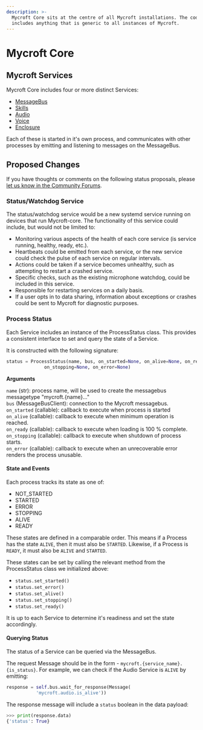 ```yaml
---
description: >-
  Mycroft Core sits at the centre of all Mycroft installations. The code itself
  includes anything that is generic to all instances of Mycroft.
---
```


# Mycroft Core

## Mycroft Services

Mycroft Core includes four or more distinct Services:

* [MessageBus](message-bus.md)
* [Skills](https://github.com/MycroftAI/documentation/tree/4a8ffa3702e64c9411fb0ba4239a61d1cca506ab/docs/mycroft-technologies/mycroft-core/skills-service.md)
* [Audio](audio-service.md)
* [Voice](https://github.com/MycroftAI/documentation/tree/4a8ffa3702e64c9411fb0ba4239a61d1cca506ab/docs/mycroft-technologies/mycroft-core/voice-service.md)
* [Enclosure](https://github.com/MycroftAI/documentation/tree/4a8ffa3702e64c9411fb0ba4239a61d1cca506ab/docs/mycroft-technologies/mycroft-core/enclosures.md)

Each of these is started in it's own process, and communicates with other processes by emitting and listening to messages on the MessageBus.

## Proposed Changes

If you have thoughts or comments on the following status proposals, please [let us know in the Community Forums](https://community.mycroft.ai/t/dev-sync-2020-08-18/9283/4).

### Status/Watchdog Service

The status/watchdog service would be a new systemd service running on devices that run Mycroft-core.  The functionality of this service could include, but would not be limited to:
- Monitoring various aspects of the health of each core service (is service running, healthy, ready, etc.).  
- Heartbeats could be emitted from each service, or the new service could check the pulse of each service on regular intervals.  
- Actions could be taken if a service becomes unhealthy, such as attempting to restart a crashed service.  
- Specific checks, such as the existing microphone watchdog, could be included in this service. 
- Responsible for restarting services on a daily basis.  
- If a user opts in to data sharing, information about exceptions or crashes could be sent to Mycroft for diagnostic purposes.

### Process Status

Each Service includes an instance of the ProcessStatus class. This provides a consistent interface to set and query the state of a Service.

It is constructed with the following signature:

```python
status = ProcessStatus(name, bus, on_started=None, on_alive=None, on_ready=None,
              on_stopping=None, on_error=None)
```

**Arguments** 

`name` \(str\): process name, will be used to create the messagebus messagetype "mycroft.{name}..."   
`bus` \(MessageBusClient\): connection to the Mycroft messagebus.  
`on_started` \(callable\): callback to execute when process is started   
`on_alive` \(callable\): callback to execute when minimum operation is reached.   
`on_ready` \(callable\): callback to execute when loading is 100 % complete.   
`on_stopping` \(callable\): callback to execute when shutdown of process starts.  
`on_error` \(callable\): callback to execute when an unrecoverable error renders the process unusable.

#### State and Events

Each process tracks its state as one of:

* NOT\_STARTED
* STARTED
* ERROR
* STOPPING
* ALIVE
* READY

These states are defined in a comparable order. This means if a Process has the state `ALIVE`, then it must also be `STARTED`. Likewise, if a Process is `READY`, it must also be `ALIVE` and `STARTED`.

These states can be set by calling the relevant method from the ProcessStatus class we initialized above:

* `status.set_started()`
* `status.set_error()`
* `status.set_alive()`
* `status.set_stopping()`
* `status.set_ready()`

It is up to each Service to determine it's readiness and set the state accordingly.

#### Querying Status

The status of a Service can be queried via the MessageBus.

The request Message should be in the form - `mycroft.{service_name}.{is_status}`. For example, we can check if the Audio Service is `ALIVE` by emitting:

```python
response = self.bus.wait_for_response(Message(
           'mycroft.audio.is_alive'))
```

The response message will include a `status` boolean in the data payload:

```python
>>> print(response.data)
{'status': True}
```

